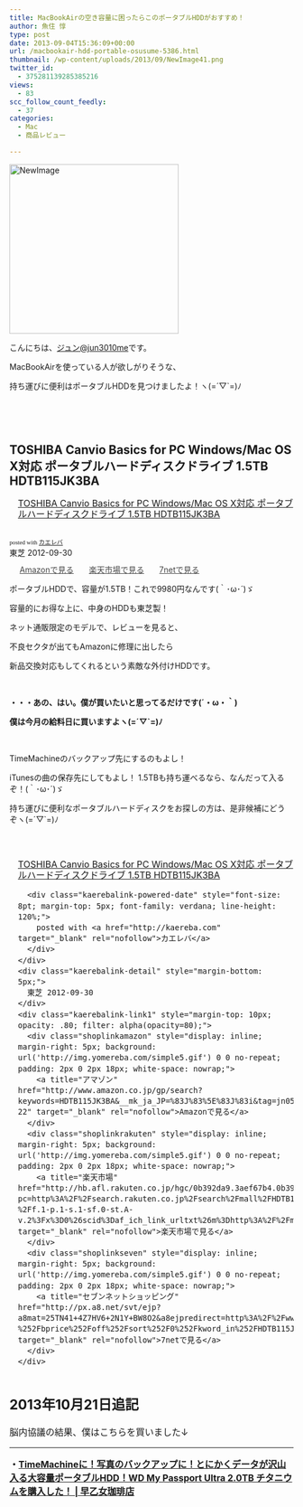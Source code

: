 ```yaml
---
title: MacBookAirの空き容量に困ったらこのポータブルHDDがおすすめ！
author: 魚住 惇
type: post
date: 2013-09-04T15:36:09+00:00
url: /macbookair-hdd-portable-osusume-5386.html
thumbnail: /wp-content/uploads/2013/09/NewImage41.png
twitter_id:
  - 375281139285385216
views:
  - 83
scc_follow_count_feedly:
  - 37
categories:
  - Mac
  - 商品レビュー

---
```

<img decoding="async" loading="lazy" title="NewImage.png" alt="NewImage" src="/wp-content/uploads/2013/09/NewImage4.png" width="300" height="300" border="0" />

<!--more-->

こんにちは、[ジュン@jun3010me][1]です。

MacBookAirを使っている人が欲しがりそうな、

持ち運びに便利はポータブルHDDを見つけましたよ！ヽ(=´▽\`=)ﾉ

&nbsp;

&nbsp;

## TOSHIBA Canvio Basics for PC Windows/Mac OS X対応 ポータブルハードディスクドライブ 1.5TB HDTB115JK3BA

<div class="kaerebalink-box" style="text-align: left; padding-bottom: 20px; font-size: medium; /zoom: 1; overflow: hidden;">
  <div class="kaerebalink-image" style="float: left; margin: 0 15px 10px 0;">
    <a href="http://www.amazon.co.jp/exec/obidos/ASIN/B009RGP7NS/jn050191-22/ref=nosim/" target="_blank" rel="nofollow"><img decoding="async" style="border: none;" alt="" src="http://ecx.images-amazon.com/images/I/41ay05%2BxNNL._SL160_.jpg" /></a>
  </div>
  <div class="kaerebalink-info" style="line-height: 120%; /zoom: 1; overflow: hidden;">
    <div class="kaerebalink-name" style="margin-bottom: 10px; line-height: 120%;">
      <a href="http://www.amazon.co.jp/exec/obidos/ASIN/B009RGP7NS/jn050191-22/ref=nosim/" target="_blank" rel="nofollow">TOSHIBA Canvio Basics for PC Windows/Mac OS X対応 ポータブルハードディスクドライブ 1.5TB HDTB115JK3BA</a>
    </div>
  </div>
</div>

<div class="kaerebalink-powered-date" style="font-size: 8pt; margin-top: 5px; font-family: verdana; line-height: 120%;">
  posted with <a href="http://kaereba.com" target="_blank" rel="nofollow">カエレバ</a>
</div>

<div class="kaerebalink-detail" style="margin-bottom: 5px;">
  東芝 2012-09-30
</div>

<div class="kaerebalink-link1" style="margin-top: 10px; opacity: .80; filter: alpha(opacity=80);">
  <div class="shoplinkamazon" style="display: inline; margin-right: 5px; background: url('http://img.yomereba.com/simple5.gif') 0 0 no-repeat; padding: 2px 0 2px 18px; white-space: nowrap;">
    <a title="アマゾン" href="http://www.amazon.co.jp/gp/search?keywords=HDTB115JK3BA&__mk_ja_JP=%83J%83%5E%83J%83i&tag=jn050191-22" target="_blank" rel="nofollow">Amazonで見る</a>
  </div>
  <div class="shoplinkrakuten" style="display: inline; margin-right: 5px; background: url('http://img.yomereba.com/simple5.gif') 0 0 no-repeat; padding: 2px 0 2px 18px; white-space: nowrap;">
    <a title="楽天市場" href="http://hb.afl.rakuten.co.jp/hgc/0b392da9.3aef67b4.0b392daa.d09d4b3c/?pc=http%3A%2F%2Fsearch.rakuten.co.jp%2Fsearch%2Fmall%2FHDTB115JK3BA%2F-%2Ff.1-p.1-s.1-sf.0-st.A-v.2%3Fx%3D0%26scid%3Daf_ich_link_urltxt%26m%3Dhttp%3A%2F%2Fm.rakuten.co.jp%2F" target="_blank" rel="nofollow">楽天市場で見る</a>
  </div>
  <div class="shoplinkseven" style="display: inline; margin-right: 5px; background: url('http://img.yomereba.com/simple5.gif') 0 0 no-repeat; padding: 2px 0 2px 18px; white-space: nowrap;">
    <a title="セブンネットショッピング" href="http://px.a8.net/svt/ejp?a8mat=25TN41+4Z7HV6+2N1Y+BW8O2&a8ejpredirect=http%3A%2F%2Fwww.7netshopping.jp%2Frelay%2Faffiliate%2FAnotherCompanyEntrance%2F%3FA8_PID%3Ds00000012319001%26VIEW_URL%3Dhttp%253A%252F%252Fwww.7netshopping.jp%252Fall%252Fsearch_result%252F-%252Fbprice%252Foff%252Fsort%252F0%252Fkword_in%252FHDTB115JK3BA%252FallGoods%252Fon%252Fsubmit.x%252F30%252Fdisp_result%252F1%252Fsubmit.y%252F9%252Fprvlg%252Foff%252Fnobuy%252Fon%252FsetProduct%252Foff%252Foop%252Fon%252Fctgy%252Fall%252FfromKeywordSearch%252Ftrue" target="_blank" rel="nofollow">7netで見る</a>
  </div>
</div>

<div class="booklink-footer" style="clear: left;">
</div>

ポータブルHDDで、容量が1.5TB！これで9980円なんです(｀･ω･´)ゞ

容量的にお得な上に、中身のHDDも東芝製！

ネット通販限定のモデルで、レビューを見ると、

不良セクタが出てもAmazonに修理に出したら

新品交換対応もしてくれるという素敵な外付けHDDです。

&nbsp;

**・・・あの、はい。僕が買いたいと思ってるだけです(´・ω・｀)**

**僕は今月の給料日に買いますよヽ(=´▽\`=)ﾉ**

&nbsp;

TimeMachineのバックアップ先にするのもよし！

iTunesの曲の保存先にしてもよし！ 1.5TBも持ち運べるなら、なんだって入るぞ！(｀･ω･´)ゞ

持ち運びに便利なポータブルハードディスクをお探しの方は、是非候補にどうぞヽ(=´▽\`=)ﾉ

&nbsp;

<div class="kaerebalink-box" style="text-align: left; padding-bottom: 20px; font-size: medium; /zoom: 1; overflow: hidden;">
  <div class="kaerebalink-image" style="float: left; margin: 0 15px 10px 0;">
    <a href="http://www.amazon.co.jp/exec/obidos/ASIN/B009RGP7NS/jn050191-22/ref=nosim/" target="_blank" rel="nofollow"><img decoding="async" style="border: none;" alt="" src="http://ecx.images-amazon.com/images/I/41ay05%2BxNNL._SL160_.jpg" /></a>
  </div>
  <div class="kaerebalink-info" style="line-height: 120%; /zoom: 1; overflow: hidden;">
    <div class="kaerebalink-name" style="margin-bottom: 10px; line-height: 120%;">
      <p>
        <a href="http://www.amazon.co.jp/exec/obidos/ASIN/B009RGP7NS/jn050191-22/ref=nosim/" target="_blank" rel="nofollow">TOSHIBA Canvio Basics for PC Windows/Mac OS X対応 ポータブルハードディスクドライブ 1.5TB HDTB115JK3BA</a>
      </p>
      
      <div class="kaerebalink-powered-date" style="font-size: 8pt; margin-top: 5px; font-family: verdana; line-height: 120%;">
        posted with <a href="http://kaereba.com" target="_blank" rel="nofollow">カエレバ</a>
      </div>
    </div>
    <div class="kaerebalink-detail" style="margin-bottom: 5px;">
      東芝 2012-09-30
    </div>
    <div class="kaerebalink-link1" style="margin-top: 10px; opacity: .80; filter: alpha(opacity=80);">
      <div class="shoplinkamazon" style="display: inline; margin-right: 5px; background: url('http://img.yomereba.com/simple5.gif') 0 0 no-repeat; padding: 2px 0 2px 18px; white-space: nowrap;">
        <a title="アマゾン" href="http://www.amazon.co.jp/gp/search?keywords=HDTB115JK3BA&__mk_ja_JP=%83J%83%5E%83J%83i&tag=jn050191-22" target="_blank" rel="nofollow">Amazonで見る</a>
      </div>
      <div class="shoplinkrakuten" style="display: inline; margin-right: 5px; background: url('http://img.yomereba.com/simple5.gif') 0 0 no-repeat; padding: 2px 0 2px 18px; white-space: nowrap;">
        <a title="楽天市場" href="http://hb.afl.rakuten.co.jp/hgc/0b392da9.3aef67b4.0b392daa.d09d4b3c/?pc=http%3A%2F%2Fsearch.rakuten.co.jp%2Fsearch%2Fmall%2FHDTB115JK3BA%2F-%2Ff.1-p.1-s.1-sf.0-st.A-v.2%3Fx%3D0%26scid%3Daf_ich_link_urltxt%26m%3Dhttp%3A%2F%2Fm.rakuten.co.jp%2F" target="_blank" rel="nofollow">楽天市場で見る</a>
      </div>
      <div class="shoplinkseven" style="display: inline; margin-right: 5px; background: url('http://img.yomereba.com/simple5.gif') 0 0 no-repeat; padding: 2px 0 2px 18px; white-space: nowrap;">
        <a title="セブンネットショッピング" href="http://px.a8.net/svt/ejp?a8mat=25TN41+4Z7HV6+2N1Y+BW8O2&a8ejpredirect=http%3A%2F%2Fwww.7netshopping.jp%2Frelay%2Faffiliate%2FAnotherCompanyEntrance%2F%3FA8_PID%3Ds00000012319001%26VIEW_URL%3Dhttp%253A%252F%252Fwww.7netshopping.jp%252Fall%252Fsearch_result%252F-%252Fbprice%252Foff%252Fsort%252F0%252Fkword_in%252FHDTB115JK3BA%252FallGoods%252Fon%252Fsubmit.x%252F30%252Fdisp_result%252F1%252Fsubmit.y%252F9%252Fprvlg%252Foff%252Fnobuy%252Fon%252FsetProduct%252Foff%252Foop%252Fon%252Fctgy%252Fall%252FfromKeywordSearch%252Ftrue" target="_blank" rel="nofollow">7netで見る</a>
      </div>
    </div>
  </div>
  <div class="booklink-footer" style="clear: left;">
  </div>
</div>

## 2013年10月21日追記

脳内協議の結果、僕はこちらを買いました↓  
****

**・<a rel="nofollow" href="http://192.168.11.200:8000/wd-my-passport-ultra-2tb-iyh-5755.html" target="_blank">TimeMachineに！写真のバックアップに！とにかくデータが沢山入る大容量ポータブルHDD！WD My Passport Ultra 2.0TB チタニウムを購入した！ | 早乙女珈琲店</a>**

 [1]: https://twitter.com/jun3010me